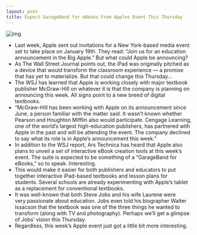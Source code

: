 ```yaml
---
layout: post
title: Expect GarageBand for eBooks From Apples Event This Thursday
---
```

![img](http://media.idownloadblog.com/wp-content/uploads/2012/01/ipad-textbook.jpg)
* Last week, Apple sent out invitations for a New York-based media event set to take place on January 19th. They read: “Join us for an education announcement in the Big Apple.” But what could Apple be announcing?
* As The Wall Street Journal points out, the iPad was originally pitched as a device that would transform the classroom experience — a promise that has yet to materialize. But that could change this Thursday…
* The WSJ has learned that Apple is working closely with major textbook publisher McGraw-Hill on whatever it is that the company is planning on announcing this week. All signs point to a new breed of digital textbooks.
* “McGraw-Hill has been working with Apple on its announcement since June, a person familiar with the matter said. It wasn’t known whether Pearson and Houghton Mifflin also would participate. Cengage Learning, one of the world’s largest high-education publishers, has partnered with Apple in the past and will be attending the event. The company declined to say what its role is in Apple’s announcement this week.”
* In addition to the WSJ report, Ars Technica has heard that Apple also plans to unveil a set of interactive eBook creation tools at this week’s event. The suite is expected to be something of a “GarageBand for eBooks,” so to speak. Interesting.
* This would make it easier for both publishers and educators to put together interactive iPad-based textbooks and lesson plans for students. Several schools are already experimenting with Apple’s tablet as a replacement for conventional textbooks.
* It was well-known that both Steve Jobs and his wife Laurene were very passionate about education. Jobs even told his biographer Walter Issacson that the textbook was one of the three things he wanted to transform (along with TV and photography). Perhaps we’ll get a glimpse of Jobs’ vision this Thursday.
* Regardless, this week’s Apple event just got a little bit more interesting.

